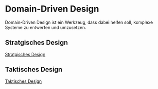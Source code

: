 # Domain-Driven Design
Domain-Driven Design ist ein Werkzeug, dass dabei helfen soll, komplexe Systeme zu entwerfen und umzusetzen. 

## Stratgisches Design
[Stratgisches Design](ddd_sd.md)

## Taktisches Design
[Taktisches Design](ddd_td.md)
